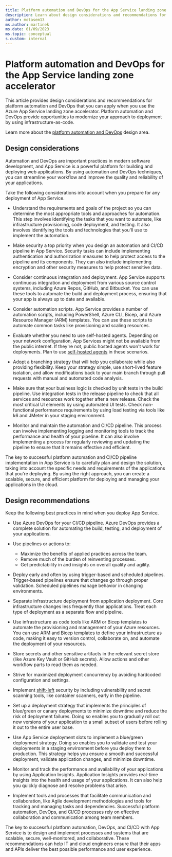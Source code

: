 ```yaml
---
title: Platform automation and DevOps for the App Service landing zone accelerator
description: Learn about design considerations and recommendations for platform automation and DevOps in the Azure App Service landing zone accelerator.
author: motasem13
ms.author: martinek
ms.date: 01/09/2023
ms.topic: conceptual
s.custom: internal
---
```


# Platform automation and DevOps for the App Service landing zone accelerator

This article provides design considerations and recommendations for platform automation and DevOps that you can apply when you use the Azure App Service landing zone accelerator. Platform automation and DevOps provide opportunities to modernize your approach to deployment by using infrastructure-as-code.

Learn more about the [platform automation and DevOps](../../../ready/landing-zone/design-area/platform-automation-devops.md) design area.

## Design considerations

Automation and DevOps are important practices in modern software development, and App Service is a powerful platform for building and deploying web applications. By using automation and DevOps techniques, you can streamline your workflow and improve the quality and reliability of your applications.

Take the following considerations into account when you prepare for any deployment of App Service.

- Understand the requirements and goals of the project so you can determine the most appropriate tools and approaches for automation. This step involves identifying the tasks that you want to automate, like infrastructure provisioning, code deployment, and testing. It also involves identifying the tools and technologies that you'll use to implement the automation.
- Make security a top priority when you design an automation and CI/CD pipeline in App Service. Security tasks can include implementing authentication and authorization measures to help protect access to the pipeline and its components. They can also include implementing encryption and other security measures to help protect sensitive data.
- Consider continuous integration and deployment. App Service supports continuous integration and deployment from various source control systems, including Azure Repos, GitHub, and Bitbucket. You can use these tools to automate the build and deployment process, ensuring that your app is always up to date and available.
- Consider automation scripts. App Service provides a number of automation scripts, including PowerShell, Azure CLI, Bicep, and Azure Resource Manager (ARM) templates. You can use these scripts to automate common tasks like provisioning and scaling resources.
- Evaluate whether you need to use self-hosted agents. Depending on your network configuration, App Services might not be available from the public internet. If they're not, public hosted agents won't work for deployments. Plan to use [self-hosted agents](https://azure.github.io/AppService/2021/01/04/deploying-to-network-secured-sites.html) in these scenarios.
- Adopt a branching strategy that will help you collaborate while also providing flexibility. Keep your strategy simple, use short-lived feature isolation, and allow modifications back to your main branch through pull requests with manual and automated code analysis.
- Make sure that your business logic is checked by unit tests in the build pipeline. Use integration tests in the release pipeline to check that all services and resources work together after a new release. Check the most critical UI elements by using automated UI tests. Check non-functional performance requirements by using load testing via tools like k6 and JMeter in your staging environment.

- Monitor and maintain the automation and CI/CD pipeline. This process can involve implementing logging and monitoring tools to track the performance and health of your pipeline. It can also involve implementing a process for regularly reviewing and updating the pipeline to ensure that it remains effective and efficient.

The key to successful platform automation and CI/CD pipeline implementation in App Service is to carefully plan and design the solution, taking into account the specific needs and requirements of the applications that you're deploying. By using the right approach, you can create a scalable, secure, and efficient platform for deploying and managing your applications in the cloud.

## Design recommendations

Keep the following best practices in mind when you deploy App Service.

- Use Azure DevOps for your CI/CD pipeline. Azure DevOps provides a complete solution for automating the build, testing, and deployment of your applications.

- Use pipelines or actions to:
    - Maximize the benefits of applied practices across the team.
    - Remove much of the burden of reinventing processes.
    - Get predictability in and insights on overall quality and agility.
- Deploy early and often by using trigger-based and scheduled pipelines. Trigger-based pipelines ensure that changes go through proper validation. Scheduled pipelines manage behavior in changing environments.
- Separate infrastructure deployment from application deployment. Core infrastructure changes less frequently than applications. Treat each type of deployment as a separate flow and pipeline.
- Use infrastructure as code tools like ARM or Bicep templates to automate the provisioning and management of your Azure resources. You can use ARM and Bicep templates to define your infrastructure as code, making it easy to version control, collaborate on, and automate the deployment of your resources.

- Store secrets and other sensitive artifacts in the relevant secret store (like Azure Key Vault or GitHub secrets). Allow actions and other workflow parts to read them as needed.
-  Strive for maximized deployment concurrency by avoiding hardcoded configuration and settings.
-  Implement [shift-left](/azure/devops/learn/devops-at-microsoft/shift-left-make-testing-fast-reliable) security by including vulnerability and secret scanning tools, like container scanners, early in the pipeline.
-  Set up a deployment strategy that implements the principles of blue/green or canary deployments to minimize downtime and reduce the risk of deployment failures. Doing so enables you to gradually roll out new versions of your application to a small subset of users before rolling it out to the entire user base.
-  Use App Service deployment slots to implement a blue/green deployment strategy. Doing so enables you to validate and test your deployments in a staging environment before you deploy them to production. This strategy helps you ensure a smooth and successful deployment, validate application changes, and minimize downtime.
- Monitor and track the performance and availability of your applications by using Application Insights. Application Insights provides real-time insights into the health and usage of your applications. It can also help you quickly diagnose and resolve problems that arise.

- Implement tools and processes that facilitate communication and collaboration, like Agile development methodologies and tools for tracking and managing tasks and dependencies. Successful platform automation, DevOps, and CI/CD processes rely on effective collaboration and communication among team members.

The key to successful platform automation, DevOps, and CI/CD with App Service is to design and implement processes and systems that are scalable, secure, well-monitored, and collaborative. These recommendations can help IT and cloud engineers ensure that their apps and APIs deliver the best possible performance and user experience.
